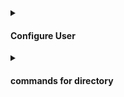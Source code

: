 
<div align="">
  <details>
        <summary> <h4> Configure User </h2> </summary>
    
To view all Git settings, type the command below
~~~
git config –-list
~~~

To view all global Git settings, type the command below
~~~
git config --global --list    
~~~    
----

#### add email:

~~~
git config -–global user.email youremail@email.com
~~~

#### add username:

~~~
git config -–global user.name youruserNameGithub
~~~

### To remove user and email:

#### remove email:
~~~
git config -–global -–unset-all user.email yourEmail@email.com
~~~

#### remove nickname:
~~~
git config -–global -–unset-all user.name yourUsername
~~~

ou vai no painel de controle , contas de usuários , gerenciador de credenciais , credenciais do Windows , e procure por <b> git :https: //github.com </b> e remove
    
![Captura de tela 2023-02-15 192359](https://user-images.githubusercontent.com/99969693/219197588-60f2aceb-9dc5-40c6-aa68-597d3ca0cb7c.png)
   
    

</details>
</div>


<div align="">
  <details>
        <summary> <h4> commands for directory </h4> </summary>          
<div align="left">
          
list the folders:
~~~git       
ls
~~~

open the directory  
~~~git       
cd nomedapasta/
~~~

create directory:
~~~git
mkdir nomedapastaparacriar
~~~

View hidden directory:
~~~git
ls -a
~~~
          
</div>
</details>
</div>
